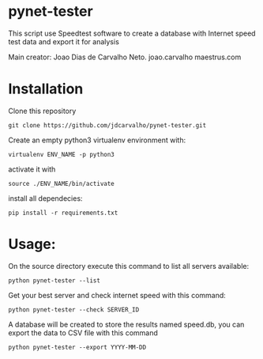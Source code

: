 # pynet-tester

This script use Speedtest software to create a database with Internet speed test data and export it for analysis

Main creator: Joao Dias de Carvalho Neto. joao.carvalho <at> maestrus.com


# Installation

Clone this repository

    git clone https://github.com/jdcarvalho/pynet-tester.git

Create an empty python3 virtualenv environment with:

    virtualenv ENV_NAME -p python3

activate it with
    
    source ./ENV_NAME/bin/activate

install all dependecies:

    pip install -r requirements.txt

# Usage:

On the source directory execute this command to list all servers available:

    python pynet-tester --list
    
Get your best server and check internet speed with this command:

    python pynet-tester --check SERVER_ID

A database will be created to store the results named speed.db, you can export the data to CSV file with this command

    python pynet-tester --export YYYY-MM-DD
